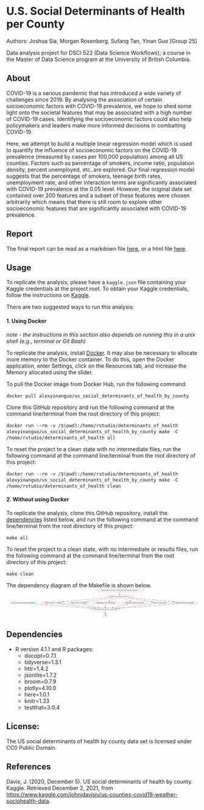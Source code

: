 # U.S. Social Determinants of Health per County

Authors: Joshua Sia, Morgan Rosenberg, Sufang Tan, Yinan Guo \[Group
25\]

Data analysis project for DSCI 522 (Data Science Workflows); a course in
the Master of Data Science program at the University of British
Columbia.

## **About**

COVID-19 is a serious pandemic that has introduced a wide variety of challenges since 2019. By analysing the association of certain socioeconomic factors with COVID-19 prevalence, we hope to shed some light onto the societal features that may be associated with a high number of COVID-19 cases. Identifying the socioeconomic factors could also help policymakers and leaders make more informed decisions in combatting COVID-19.

Here, we attempt to build a multiple linear regression model which is used to quantify the influence of socioeconomic factors on the COVID-19 prevalence (measured by cases per 100,000 population) among all US counties. Factors such as percentage of smokers, income ratio, population density, percent unemployed, etc. are explored. Our final regression model suggests that the percentage of smokers, teenage birth rates, unemployment rate, and other interaction terms are significantly associated with COVID-19 prevalence at the 0.05 level. However, the original data set contained over 200 features and a subset of these features were chosen arbitrarily which means that there is still room to explore other socioeconomic features that are significantly associated with COVID-19 prevalence.

## **Report**

The final report can be read as a markdown file [here](https://github.com/UBC-MDS/DSCI_522_US_social_determinants_of_health_by_county/blob/main/doc/covid_socioeconomic_report.md), or a html file [here](https://ubc-mds.github.io/DSCI_522_US_social_determinants_of_health_by_county/doc/covid_socioeconomic_report.html).

## Usage

To replicate the analysis, please have a `kaggle.json` file containing your Kaggle credentials at the project root. To obtain your Kaggle credentials, follow the instructions on [Kaggle](https://www.kaggle.com/docs/api). 

There are two suggested ways to run this analysis:

#### 1\. Using Docker

*note - the instructions in this section also depends on running this in
a unix shell (e.g., terminal or Git Bash)*

To replicate the analysis, install
[Docker](https://www.docker.com/get-started). It may also be necessary to allocate more memory to the Docker container. To do this, open the Docker application, enter Settings, click on the Resources tab, and increase the Memory allocated using the slider.

To pull the Docker image from Docker Hub, run the following command:

    docker pull alexyinanguo/us_social_determinants_of_health_by_county

Clone this GitHub repository and run the following command at the command line/terminal
from the root directory of this project:

    docker run --rm -v /$(pwd):/home/rstudio/determinants_of_health alexyinanguo/us_social_determinants_of_health_by_county make -C /home/rstudio/determinants_of_health all
    
To reset the project to a clean state with no intermediate files, run the following command at the command line/terminal from the root directory of this project:

    docker run --rm -v /$(pwd):/home/rstudio/determinants_of_health alexyinanguo/us_social_determinants_of_health_by_county make -C /home/rstudio/determinants_of_health clean
    
#### 2\. Without using Docker

To replicate the analysis, clone this GitHub repository, install the
[dependencies](#dependencies) listed below, and run the following
command at the command line/terminal from the root directory of this
project:

    make all
    
To reset the project to a clean state, with no intermediate or results files, run the following command at the command line/terminal from the root directory of this project:

    make clean

The dependency diagram of the Makefile is shown below.
![Dependency diagram of Makefile](Makefile.png)

## **Dependencies**
-   R version 4.1.1 and R packages:
    -   docopt=0.7.1
    -   tidyverse=1.3.1
    -   httr=1.4.2
    -   jsonlite=1.7.2
    -   broom=0.7.9
    -   plotly=4.10.0
    -   here=1.0.1
    -   knitr=1.33
    -   testthat=3.0.4

## License:

The US social determinants of health by county data set is licensed under CC0 Public Domain.

## References
Davis, J. (2020, December 5). US social determinants of health by county. Kaggle. Retrieved December 2, 2021, from https://www.kaggle.com/johnjdavisiv/us-counties-covid19-weather-sociohealth-data. 
